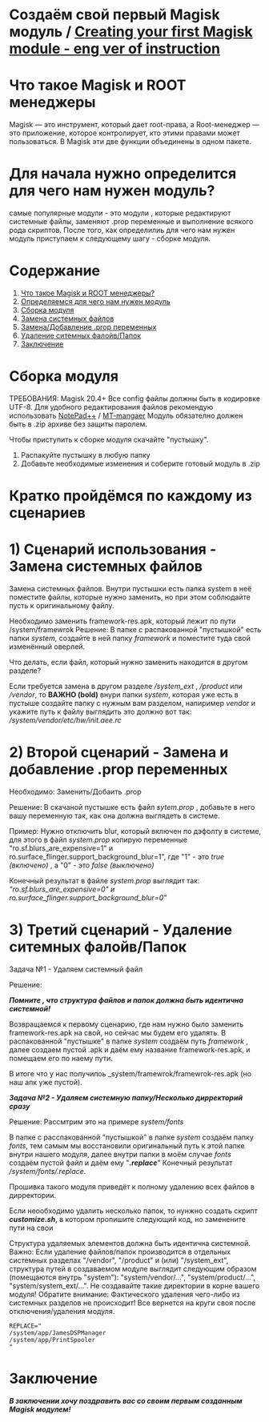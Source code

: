 # Создаём свой первый Magisk модуль / [Creating your first Magisk module - eng ver of instruction](https://github.com/Andreyka445/Building-your-first-Magisk-module/tree/eng_ver)  
# Что такое Magisk и ROOT менеджеры
Magisk — это инструмент, который дает root-права, а Root-менеджер — это приложение, которое контролирует, кто этими правами может пользоваться. В Magisk эти две функции объединены в одном пакете.

# Для начала нужно определится для чего нам нужен модуль?
самые популярные модули - это модули , которые редактируют системные файлы, заменяют .prop переменные и выполнение всякого рода скриптов.
После того, как определилиь для чего нам нужен модуль приступаем к следующему шагу - сборке модуля.

# Содержание
1) [Что такое Magisk и ROOT менеджеры?](https://github.com/Andreyka445/Building-your-first-Magisk-module?tab=readme-ov-file#%D1%87%D1%82%D0%BE-%D1%82%D0%B0%D0%BA%D0%BE%D0%B5-magisk-%D0%B8-root-%D0%BC%D0%B5%D0%BD%D0%B5%D0%B4%D0%B6%D0%B5%D1%80%D1%8B-%D0%B2-%D1%86%D0%B5%D0%BB%D0%BE%D0%BC)
2) [Определяемся для чего нам нужен модуль](https://github.com/Andreyka445/Building-your-first-Magisk-module?tab=readme-ov-file#%D0%B4%D0%BB%D1%8F-%D0%BD%D0%B0%D1%87%D0%B0%D0%BB%D0%B0-%D0%BD%D1%83%D0%B6%D0%BD%D0%BE-%D0%BE%D0%BF%D1%80%D0%B5%D0%B4%D0%B5%D0%BB%D0%B8%D1%82%D1%81%D1%8F-%D0%B4%D0%BB%D1%8F-%D1%87%D0%B5%D0%B3%D0%BE-%D0%BD%D0%B0%D0%BC-%D0%BD%D1%83%D0%B6%D0%B5%D0%BD-%D0%BC%D0%BE%D0%B4%D1%83%D0%BB%D1%8C)
3) [Сборка модуля](https://github.com/Andreyka445/Building-your-first-Magisk-module#2-%D0%B2%D1%82%D0%BE%D1%80%D0%BE%D0%B9-%D1%81%D1%86%D0%B5%D0%BD%D0%B0%D1%80%D0%B8%D0%B9---%D0%B7%D0%B0%D0%BC%D0%B5%D0%BD%D0%B0-%D0%B8-%D0%B4%D0%BE%D0%B1%D0%B0%D0%B2%D0%BB%D0%B5%D0%BD%D0%B8%D0%B5--prop-%D0%BF%D0%B5%D1%80%D0%B5%D0%BC%D0%B5%D0%BD%D0%BD%D1%8B%D1%85)
4) [Замена системных файлов](https://github.com/Andreyka445/Building-your-first-Magisk-module#1-%D1%81%D1%86%D0%B5%D0%BD%D0%B0%D1%80%D0%B8%D0%B9-%D0%B8%D1%81%D0%BF%D0%BE%D0%BB%D1%8C%D0%B7%D0%BE%D0%B2%D0%B0%D0%BD%D0%B8%D1%8F---%D0%B7%D0%B0%D0%BC%D0%B5%D0%BD%D0%B0-%D1%81%D0%B8%D1%81%D1%82%D0%B5%D0%BC%D0%BD%D1%8B%D1%85-%D1%84%D0%B0%D0%B9%D0%BB%D0%BE%D0%B2)
5) [Замена/Добавление .prop переменных](https://github.com/Andreyka445/Building-your-first-Magisk-module#2-%D0%B2%D1%82%D0%BE%D1%80%D0%BE%D0%B9-%D1%81%D1%86%D0%B5%D0%BD%D0%B0%D1%80%D0%B8%D0%B9---%D0%B7%D0%B0%D0%BC%D0%B5%D0%BD%D0%B0-%D0%B8-%D0%B4%D0%BE%D0%B1%D0%B0%D0%B2%D0%BB%D0%B5%D0%BD%D0%B8%D0%B5--prop-%D0%BF%D0%B5%D1%80%D0%B5%D0%BC%D0%B5%D0%BD%D0%BD%D1%8B%D1%85)
6) [Удаление ситемных фалойв/Папок](https://github.com/Andreyka445/Building-your-first-Magisk-module#3-%D1%82%D1%80%D0%B5%D1%82%D0%B8%D0%B9-%D1%81%D1%86%D0%B5%D0%BD%D0%B0%D1%80%D0%B8%D0%B9---%D1%83%D0%B4%D0%B0%D0%BB%D0%B5%D0%BD%D0%B8%D0%B5-%D1%81%D0%B8%D1%82%D0%B5%D0%BC%D0%BD%D1%8B%D1%85-%D1%84%D0%B0%D0%BB%D0%BE%D0%B9%D0%B2%D0%BF%D0%B0%D0%BF%D0%BE%D0%BA)
7) [Заключение](https://github.com/Andreyka445/Building-your-first-Magisk-module#%D0%B7%D0%B0%D0%BA%D0%BB%D1%8E%D1%87%D0%B5%D0%BD%D0%B8%D0%B5)

# Сборка модуля
ТРЕБОВАНИЯ: Magisk 20.4+
Все config файлы должны быть в кодировке UTF-8. Для удобного редактирования файлов рекомендую использовать [NotePad++](https://notepad-plus-plus.org/) / [MT-mangaer](https://mt-manager.net/)
Модуль обязателно должен быть в .zip архиве без защиты паролем.

Чтобы приступить к сборке модуля скачайте "пустышку".
1) Распакуйте пустышку в любую папку
2) Добавьте необходимые изменения и соберите готовый модуль в .zip

# Кратко пройдёмся по каждому из сценариев

# 1) Сценарий использования - Замена системных файлов

  Замена системных файлов.
Внутри пустышки есть папка system в неё поместите файлы, которые нужно заменить, но при этом соблюдайте пусть к оригинальному файлу.


 Необходимо заменить framework-res.apk, который лежит по пути /system/framewrok
 Решение: В папке с распакованной "пустышкой" есть папки _system_, создайте в ней папку _framework_ и поместите туда свой изменённый оверлей.

 Что делать, если файл, который нужно заменить находится в другом разделе?

 Если требуется замена в другом разделе _/system_ext_ , _/product_ или _/vendor_, то __ВАЖНО (bold)__ внури папки _system_, которая уже есть в пустыше создайте папку с нужным вам разделом, напиример _vendor_ и укажите путь к файлу выглядить это должно вот так:     
 _/system/vendor/etc/hw/init.aee.rc_
 # 2) Второй сценарий - Замена и добавление  .prop переменных
   Необходимо: Заменить/Добаить .prop
   
   Решение: В скачаной пустышке есть файл _sytem.prop_ , добавьте в него вашу переменную так, как она должна выглядеть в системе.

   Пример: Нужно отключить blur, который включен по дэфолту в системе, для этого в файл _system.prop_ копирую переменные "ro.sf.blurs_are_expensive=1" и ro.surface_flinger.support_background_blur=1", где "1" - это _true (включено)_ , а "0" - это _false (выключено)_

   
   Конечный результат в файле _system.prop_ выглядит так: _"ro.sf.blurs_are_expensive=0" и ro.surface_flinger.support_background_blur=0"_
   
   # 3) Третий сценарий - Удаление ситемных фалойв/Папок
  Задача №1 -   Удаляем системный файл

  Решение:

  ___Помните , что структура файлов и папок должна быть идентична системной!___

  Возвращаемся к первому сценарию, где нам нужно было заменить framework-res.apk на свой, но сейчас мы будем его удалять.
  В распакованной "пустышке" в папке _system_ создаём путь _framework_ , далее создаем пустой .apk и даём ему название  framework-res.apk, и помещаем его по наему пути.

В итоге что у нас получилоь _system/framewrok/framewrok-res.apk (но наш апк уже пустой).

___Задача №2 - Удаляем системную папку/Несколько дирректорий сразу___

Решение:
Рассмтрим это на примере _system/fonts_

 В папке с расспакованной "пустышкой" в папке _system_ создаём папку _fonts_, тем самым мы восстановили оригинальный путь к этой папке внутри нашего модуля, далее внутри папки в моём случае _fonts_ создаём пустой файл и даём ему "___.replace___" 
 Конечный результат _/system/fonts/.replace_.

Прошивка такого модуля приведёт к полному удалению всех файлов в дирректории.

Если неообходимо удалить несколько папок, то нунжно создать скрипт ___customize.sh___, в котором пропишите следующий код, но заменените пути на свои

Структура удаляемых элементов должна быть идентична системной.
Важно: Если удаление файлов/папок производится в отдельных системных разделах "/vendor", "/product" и (или) "/system_ext", структура путей в создаваемом модуле выглядит следующим образом (помещаются внутрь "system"): "system/vendor/...", "system/product/...", "system/system_ext/...". Не создавайте такие директории в корне вашего модуля!
Обратите внимание: Фактического удаления чего-либо из системных разделов не происходит! Все вернется на круги своя после отключения/удаления модуля.

```
REPLACE="
/system/app/JamesDSPManager
/system/app/PrintSpooler
"
```
# Заключение
___В заключении хочу поздравить вас со своим первым созданным Magisk модулем!___





  

   
 
